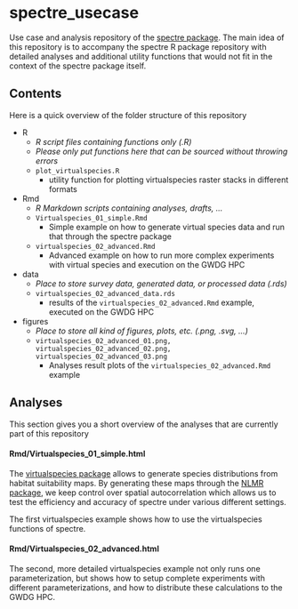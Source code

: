 # spectre_usecase

Use case and analysis repository of the [spectre package](https://github.com/r-spatialecology/spectre).
The main idea of this repository is to accompany the spectre R package repository with detailed analyses and additional utility functions that would not fit in the context of the spectre package itself.

## Contents

Here is a quick overview of the folder structure of this repository

* R
    * *R script files containing functions only (.R)*
    * *Please only put functions here that can be sourced without throwing errors*
    * `plot_virtualspecies.R`
        * utility function for plotting virtualspecies raster stacks in different formats
* Rmd
    * *R Markdown scripts containing analyses, drafts, ...*
    * `Virtualspecies_01_simple.Rmd`
        * Simple example on how to generate virtual species data and run that through the spectre package
    * `virtualspecies_02_advanced.Rmd`
        * Advanced example on how to run more complex experiments with virtual species and execution on the GWDG HPC
* data
    * *Place to store survey data, generated data, or processed data (.rds)*
    * `virtualspecies_02_advanced_data.rds`
        * results of the `virtualspecies_02_advanced.Rmd` example, executed on the GWDG HPC
* figures
    * *Place to store all kind of figures, plots, etc. (.png, .svg, ...)*
    * `virtualspecies_02_advanced_01.png, virtualspecies_02_advanced_02.png, virtualspecies_02_advanced_03.png`
        * Analyses result plots of the `virtualspecies_02_advanced.Rmd` example
        

## Analyses

This section gives you a short overview of the analyses that are currently part of this repository

#### Rmd/Virtualspecies_01_simple.html

The [virtualspecies package](https://github.com/Farewe/virtualspecies) allows to generate species distributions from habitat suitability maps. By generating these maps through the [NLMR package](https://github.com/ropensci/NLMR), we keep control over spatial autocorrelation which allows us to test the efficiency and accuracy of spectre under various different settings.

The first virtualspecies example shows how to use the virtualspecies functions of spectre.


#### Rmd/Virtualspecies_02_advanced.html

The second, more detailed virtualspecies example not only runs one parameterization, but shows how to setup complete experiments with different parameterizations, and how to distribute these calculations to the GWDG HPC.






